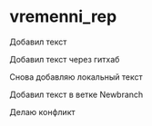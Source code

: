 # vremenni_rep

Добавил текст

Добавил текст через гитхаб

Снова добавляю локальный текст

Добавил текст в ветке Newbranch

Делаю конфликт

